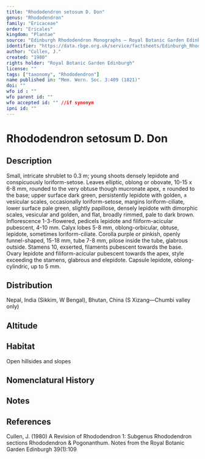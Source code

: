 ```yaml
---
title: "Rhododendron setosum D. Don"
genus: "Rhododendron"
family: "Ericaceae"
order: "Ericales"
kingdom: "Plantae"
source: "Edinburgh Rhododendron Monographs – Royal Botanic Garden Edinburgh"
identifier: "https://data.rbge.org.uk/service/factsheets/Edinburgh_Rhododendron_Monographs.xhtml"
author: "Cullen, J."
created: "1980"
rights holder: "Royal Botanic Garden Edinburgh"
license: ""
tags: ["taxonomy", "Rhododendron"]
name published in: "Mem. Wern. Soc. 3:409 (1821)"
doi: ""
wfo id : ""
wfo parent id: ""
wfo accepted id: "" //if synonym                      
ipni id: ""
---
```


                       

# Rhododendron setosum D. Don

## Description
Small, intricate shrublet to 0.3 m; young shoots densely lepidote and conspicuously loriform-setose. Leaves elliptic, oblong or obovate, 10-15 x 6-8 mm, rounded to the very obtuse though mucronate apex, ± rounded to the base; upper surface dark green, persistently lepidote with golden, ± vesicular scales, occasionally loriform-setose, margins loriform-ciliate, lower surface pale green, slightly papillose, densely lepidote with dimorphic scales, vesicular and golden, and flat, broadly rimmed, pale to dark brown. Inflorescence 1-3-flowered, pedicels lepidote and filiform-acicular pubescent, 4-10 mm. Calyx lobes 5-8 mm, oblong-orbicular, obtuse, lepidote, sometimes loriform-ciliate. Corolla purple or pinkish, openly funnel-shaped, 15-18 mm, tube 7-8 mm, pilose inside the tube, glabrous outside. Stamens 10, exserted, filaments pubescent towards the base. Ovary lepidote and filiform-acicular pubescent towards the apex, style exceeding the stamens, glabrous and elepidote. Capsule lepidote, oblong-cylindric, up to 5 mm.

## Distribution
Nepal, India (Sikkim, W Bengal), Bhutan, China (S Xizang—Chumbi valley only)

## Altitude


## Habitat
Open hillsides and slopes

## Nomenclatural History

                       
## Notes


## References

Cullen, J. (1980) A Revision of Rhododendron 1: Subgenus Rhododendron sections Rhododendron & Pogonanthum. Notes from the Royal Botanic Garden Edinburgh 39(1):109
